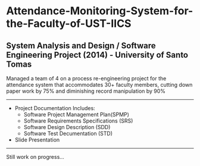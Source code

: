 # Attendance-Monitoring-System-for-the-Faculty-of-UST-IICS 
## System Analysis and Design / Software Engineering Project (2014) - University of Santo Tomas
Managed a team of 4 on a process re-engineering project for the attendance system that accommodates 30+ faculty members, cutting down paper work by 75% and diminishing record manipulation by 90%

---
* Project Documentation Includes:
  * Software Project Management Plan(SPMP)
  * Software Requirements Specifications (SRS)
  * Software Design Description (SDD)
  * Software Test Decumentation (STD)
* Slide Presentation
---
Still work on progress...
